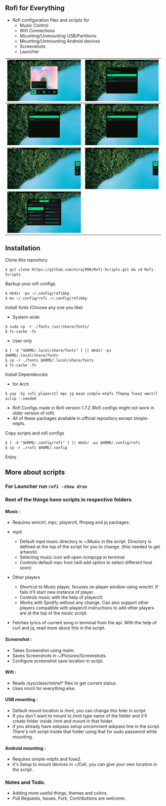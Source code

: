 ## Rofi for Everything

* Rofi configuration files and scripts for
  - Music Control
  - Wifi Connections  
  - Mounting/Unmounting USB/Partitions
  - Mounting/Unmounting Android devices
  - Screenshots
  - Launcher


|![img](https://github.com/niraj998/niraj998/blob/main/assets/Rofi/Music.png)|![img](https://github.com/niraj998/niraj998/blob/main/assets/Rofi/Wifi.png)|
|-|-|
|![img](https://github.com/niraj998/niraj998/blob/main/assets/Rofi/USBmount.png)|![img](https://github.com/niraj998/niraj998/blob/main/assets/Rofi/AndroidMount.png)|
|![img](https://github.com/niraj998/niraj998/blob/main/assets/Rofi/Screens.png)|![img](https://github.com/niraj998/niraj998/blob/main/assets/Rofi/Screenshot.png)|
|![img](https://github.com/niraj998/niraj998/blob/main/assets/Rofi/Launcher.png)|

## Installation
Clone this repository
```
$ git clone https://github.com/niraj998/Rofi-Scripts.git && cd Rofi-Scripts
```

Backup your rofi configs. 
```
$ mkdir -pv ~/.config/rofibkp
$ mv ~/.config/rofi ~/.config/rofibkp
```
Install fonts (Choose any one you like)
  - System-wide
```
$ sudo cp -r ./fonts /usr/share/fonts/
$ fc-cache -fv
```
  - User only
```
$ [ -d "$HOME/.local/share/fonts" ] || mkdir -pv $HOME/.local/share/fonts
$ cp -r ./fonts $HOME/.local/share/fonts
$ fc-cache -fv
```

Install Dependencies
  - for Arch 
```
$ yay -Sy rofi playerctl mpc jq maim simple-mtpfs ffmpeg fuse2 wmctrl xclip --needed
```
  - Rofi Configs made in Rofi version 1.7.2 (Rofi configs might not work in older version of rofi)
  - All of these packages available in official repository except simple-mtpfs.

Copy scripts and rofi configs
```
$ [ -d "$HOME/.config/rofi" ] || mkdir -pv $HOME/.config/rofi
$ cp -r ./rofi $HOME/.config
```
Enjoy


## More about scripts
### For Launcher run **`rofi -show drun`**
### Rest of the things have scripts in respective folders
#### Music :
  - Requires wmctrl, mpc, playerctl, ffmpeg and jq packages.
- mpd
  - Default mpd music directory is ~/Music in the script. Directory is defined at the top of the script for you to change. (this needed to get artwork)
  - Selecting music icon will open ncmpcpp in terminal
  - Controls default mpc host (will add option to select different host soon)
- Other players
  - Shortcut to Music player, focuses on player window using wmctrl. If fails it'll start new instance of player.
  - Controls music with the help of playerctl.
  - Works with Spotify without any change. Can also support other players compatible with playerctl instructions to add other players are at the top of the music script.

- Fetches lyrics of current song in terminal from the api. With the help of curl and jq, read more about this in the script.

#### Screenshot :
  - Takes Screenshot using maim.
  - Saves Screenshots in ~/Pictures/Screenshots.
  - Configure screenshot save location in script.

#### Wifi :
  - Reads /sys/class/net/wl* files to get current status.
  - Uses nmcli for everything else.

#### USB mounting :
  - Default mount location is /mnt, you can change this foler in script.
  - If you don't want to mount to /mnt type name of the folder and it'll create folder inside /mnt and mount in that folder.
  - if you already have askpass setup uncomment askpass line in the script. There's rofi script inside that folder using that for sudo password while mounting.

#### Android mounting :
  - Requires simple-mtpfs and fuse2.
  - it's Setup to mount devices in ~/Cell, you can give your own location in the script.

### Notes and Todo.
 - Adding more useful things, themes and colors.
 - Pull Requests, Issues, Fork, Contributions are welcome.
